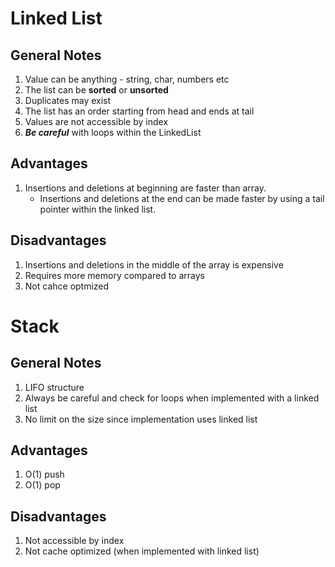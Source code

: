 # Linked List

## General Notes

1. Value can be anything - string, char, numbers etc
2. The list can be **sorted** or **unsorted**
3. Duplicates may exist
4. The list has an order starting from head and ends at tail
5. Values are not accessible by index
6. ***Be careful*** with loops within the LinkedList

## Advantages

1. Insertions and deletions at beginning are faster than array.
    - Insertions and deletions at the end can be made faster by using a tail pointer
    within the linked list.

## Disadvantages

1. Insertions and deletions in the middle of the array is expensive
2. Requires more memory compared to arrays
3. Not cahce optmized

# Stack

## General Notes

1. LIFO structure
2. Always be careful and check for loops when implemented with a linked list
3. No limit on the size since implementation uses linked list

## Advantages

1. O(1) push
2. O(1) pop

## Disadvantages

1. Not accessible by index
2. Not cache optimized (when implemented with linked list)

